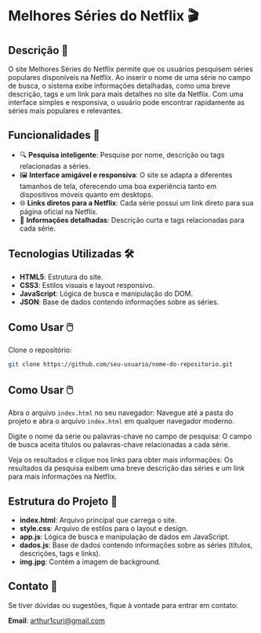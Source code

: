 # Melhores Séries do Netflix 🎬

## Descrição 📖
O site Melhores Séries do Netflix permite que os usuários pesquisem séries populares disponíveis na Netflix. Ao inserir o nome de uma série no campo de busca, o sistema exibe informações detalhadas, como uma breve descrição, tags e um link para mais detalhes no site da Netflix. Com uma interface simples e responsiva, o usuário pode encontrar rapidamente as séries mais populares e relevantes.

## Funcionalidades 🚀
- 🔍 **Pesquisa inteligente**: Pesquise por nome, descrição ou tags relacionadas a séries.
- 🖼️ **Interface amigável e responsiva**: O site se adapta a diferentes tamanhos de tela, oferecendo uma boa experiência tanto em dispositivos móveis quanto em desktops.
- 🌐 **Links diretos para a Netflix**: Cada série possui um link direto para sua página oficial na Netflix.
- 📑 **Informações detalhadas**: Descrição curta e tags relacionadas para cada série.

## Tecnologias Utilizadas 🛠️
- **HTML5**: Estrutura do site.
- **CSS3**: Estilos visuais e layout responsivo.
- **JavaScript**: Lógica de busca e manipulação do DOM.
- **JSON**: Base de dados contendo informações sobre as séries.

## Como Usar 🖱️
Clone o repositório:

```bash
git clone https://github.com/seu-usuario/nome-do-repositorio.git
```
## Como Usar 🖱️
Abra o arquivo `index.html` no seu navegador: Navegue até a pasta do projeto e abra o arquivo `index.html` em qualquer navegador moderno.

Digite o nome da série ou palavras-chave no campo de pesquisa: O campo de busca aceita títulos ou palavras-chave relacionadas a cada série.

Veja os resultados e clique nos links para obter mais informações: Os resultados da pesquisa exibem uma breve descrição das séries e um link para mais informações na Netflix.

## Estrutura do Projeto 📂
- **index.html**: Arquivo principal que carrega o site.
- **style.css**: Arquivo de estilos para o layout e design.
- **app.js**: Lógica de busca e manipulação de dados em JavaScript.
- **dados.js**: Base de dados contendo informações sobre as séries (títulos, descrições, tags e links).
- **img.jpg**: Contém a imagem de background.

## Contato 📧
Se tiver dúvidas ou sugestões, fique à vontade para entrar em contato:

**Email**: arthur1curi@gmail.com



